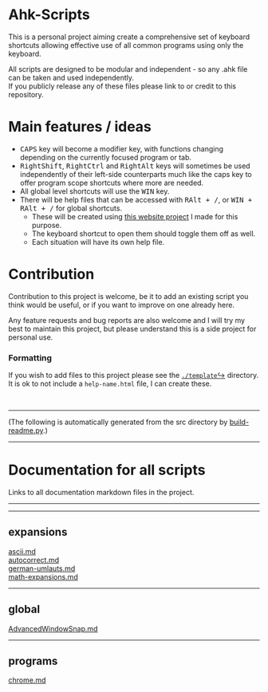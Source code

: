 # Ahk-Scripts

This is a personal project aiming create a comprehensive set of keyboard
shortcuts allowing effective use of all common programs using
only the keyboard.  

All scripts are designed to be modular and independent - so any .ahk file can
be taken and used independently.  
If you publicly release any of these files please link to or credit to this
repository.  


# Main features / ideas

- <kbd>CAPS</kbd> key will become a modifier key, with functions changing
depending on the currently focused program or tab.  
- <kbd>RightShift</kbd>, <kbd>RightCtrl</kbd> and <kbd>RightAlt</kbd> keys will
sometimes be used independently of their left-side counterparts much like the
caps key to offer program scope shortcuts where more are needed.  
- All global level shortcuts will use the <kbd>WIN</kbd> key.  
- There will be help files that can be accessed with <kbd>RAlt + /</kbd>, or
<kbd>WIN + RAlt + /</kbd> for global shortcuts.  
  - These will be created using [this website project](https://github.com/Archie-Adams/keyboard-shortcut-map-maker) I made for this purpose.  
  - The keyboard shortcut to open them should toggle them off as well.  
  - Each situation will have its own help file.  

# Contribution

Contribution to this project is welcome, be it to add an existing script you
think would be useful, or if you want to improve on one already here.  

Any feature requests and bug reports are also welcome and I will try my best to
maintain this project, but please understand this is a side project for personal use.  
### Formatting

If you wish to add files to this project please see the [`./template`↪](./template) directory.  
It is ok to not include a `help-name.html` file, I can create these.  

&nbsp;

<!-- SCRIPT COPY -->

----
(The following is automatically generated from the src directory by 
[build-readme.py](build-readme.py).)  

----
# Documentation for all scripts

Links to all documentation markdown files in the project.

---

<!-- SCRIPT STOP -->

---
## expansions
[ascii.md](src/expansions/ascii.md)  
[autocorrect.md](src/expansions/autocorrect.md)  
[german-umlauts.md](src/expansions/german-umlauts.md)  
[math-expansions.md](src/expansions/math-expansions.md)  

---
## global
[AdvancedWindowSnap.md](src/global/AdvancedWindowSnap.md)  

---
## programs
[chrome.md](src/programs/chrome/chrome.md)  
